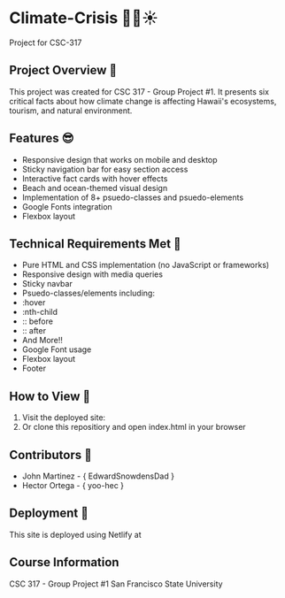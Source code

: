 # Climate-Crisis 🌴🌊☀️
Project for CSC-317

## Project Overview 📝

This project was created for CSC 317 - Group Project #1. It presents six critical facts about how climate change is affecting Hawaii's ecosystems, tourism, and natural environment.

## Features 😎

- Responsive design that works on mobile and desktop
- Sticky navigation bar for easy section access
- Interactive fact cards with hover effects
- Beach and ocean-themed visual design
- Implementation of 8+ psuedo-classes and psuedo-elements
- Google Fonts integration
- Flexbox layout

## Technical Requirements Met 🫡

- Pure HTML and CSS implementation (no JavaScript or frameworks)
- Responsive design with media queries
- Sticky navbar
- Psuedo-classes/elements including:
-   :hover
-   :nth-child
-   :: before
-   :: after
-   And More!!
- Google Font usage
- Flexbox layout
- Footer

## How to View 👀

1. Visit the deployed site:
2. Or clone this repositiory and open index.html in your browser

## Contributors 💯

- John Martinez - { EdwardSnowdensDad }
- Hector Ortega - { yoo-hec }

## Deployment 🚀

This site is deployed using Netlify at 

## Course Information

CSC 317 - Group Project #1
San Francisco State University 
